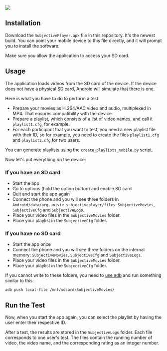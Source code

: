 ![](http://dl.dropbox.com/u/84665/cacmtv/subjectiveplayer-logo.png)

## Installation

Download the `SubjectivePlayer.apk` file in this repository. It's the newest build. You can point your mobile device to this file directly, and it will prompt you to install the software.

Make sure you allow the application to access your SD card.

## Usage

The application loads videos from the SD card of the device. If the device does not have a physical SD card, Android will simulate that there is one.

Here is what you have to do to perform a test:

- Prepare your movies as H.264/AAC video and audio, multiplexed in MP4. That ensures compatibility with the device.
- Prepare a playlist, which consists of a list of video names, and call it `playlist1.cfg`, for example. 
- For each participant that you want to test, you need a new playlist file with their ID, so for example, you need to create the files `playlist1.cfg` and `playlist2.cfg` for two users.

You can generate playlists using the `create_playlists_mobile.py` script.

Now let's put everything on the device:

### If you have an SD card

- Start the app
- Go to options (hold the option button) and enable SD card
- Quit and start the app again
- Connect the phone and you will see three folders in `Android/data/org.univie.subjectiveplayer/files`: `SubjectiveMovies`, `SubjectiveCfg` and `SubjectiveLogs`.
- Place your video files in the `SubjectiveMovies` folder.
- Place your playlist in the `SubjectiveCfg` folder.

### If you have no SD card

- Start the app once
- Connect the phone and you will see three folders on the internal memory: `SubjectiveMovies`, `SubjectiveCfg` and `SubjectiveLogs`.
- Place your video files in the `SubjectiveMovies` folder.
- Place your playlist in the `SubjectiveCfg` folder.

If you cannot write to these folders, you need to [use adb](http://lifehacker.com/the-easiest-way-to-install-androids-adb-and-fastboot-to-1586992378) and run something similar to this:

    adb push local-file /mnt/sdcard/SubjectiveMovies/

## Run the Test

Now, when you start the app again, you can select the playlist by having the user enter their respective ID. 

After a test, the results are stored in the `SubjectiveLogs` folder. Each file corresponds to one user's test. The files contain the running number of video, the video name, and the corresponding rating as an integer number.